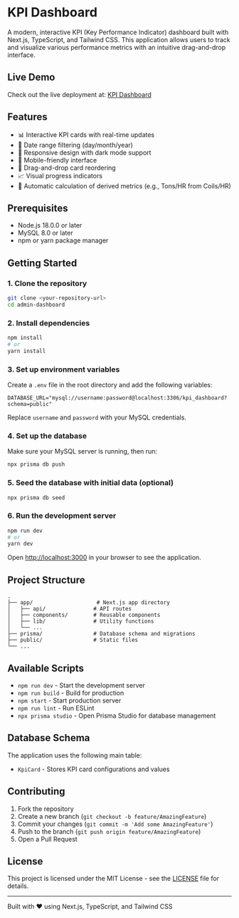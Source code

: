 # KPI Dashboard

A modern, interactive KPI (Key Performance Indicator) dashboard built with Next.js, TypeScript, and Tailwind CSS. This application allows users to track and visualize various performance metrics with an intuitive drag-and-drop interface.

## Live Demo

Check out the live deployment at: [KPI Dashboard](https://admin-dashboard-amber-eight-47.vercel.app/)

## Features

- 📊 Interactive KPI cards with real-time updates
- 📅 Date range filtering (day/month/year)
- 🎨 Responsive design with dark mode support
- 📱 Mobile-friendly interface
- 🔄 Drag-and-drop card reordering
- 📈 Visual progress indicators
- 🔄 Automatic calculation of derived metrics (e.g., Tons/HR from Coils/HR)

## Prerequisites

- Node.js 18.0.0 or later
- MySQL 8.0 or later
- npm or yarn package manager

## Getting Started

### 1. Clone the repository

```bash
git clone <your-repository-url>
cd admin-dashboard
```

### 2. Install dependencies

```bash
npm install
# or
yarn install
```

### 3. Set up environment variables

Create a `.env` file in the root directory and add the following variables:

```env
DATABASE_URL="mysql://username:password@localhost:3306/kpi_dashboard?schema=public"
```

Replace `username` and `password` with your MySQL credentials.

### 4. Set up the database

Make sure your MySQL server is running, then run:

```bash
npx prisma db push
```

### 5. Seed the database with initial data (optional)

```bash
npx prisma db seed
```

### 6. Run the development server

```bash
npm run dev
# or
yarn dev
```

Open [http://localhost:3000](http://localhost:3000) in your browser to see the application.

## Project Structure

```
.
├── app/                    # Next.js app directory
│   ├── api/               # API routes
│   ├── components/        # Reusable components
│   ├── lib/               # Utility functions
│   └── ...
├── prisma/                # Database schema and migrations
├── public/                # Static files
└── ...
```

## Available Scripts

- `npm run dev` - Start the development server
- `npm run build` - Build for production
- `npm start` - Start production server
- `npm run lint` - Run ESLint
- `npx prisma studio` - Open Prisma Studio for database management

## Database Schema

The application uses the following main table:

- `KpiCard` - Stores KPI card configurations and values

## Contributing

1. Fork the repository
2. Create a new branch (`git checkout -b feature/AmazingFeature`)
3. Commit your changes (`git commit -m 'Add some AmazingFeature'`)
4. Push to the branch (`git push origin feature/AmazingFeature`)
5. Open a Pull Request

## License

This project is licensed under the MIT License - see the [LICENSE](LICENSE) file for details.

---

Built with ❤️ using Next.js, TypeScript, and Tailwind CSS
